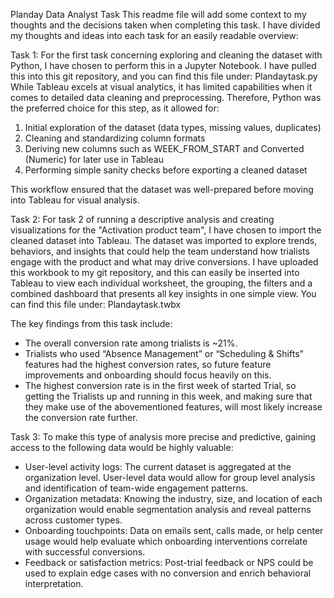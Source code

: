 Planday Data Analyst Task
This readme file will add some context to my thoughts and the decisions taken when completing this task. I have divided my thoughts and ideas into each task for an easily readable overview:

Task 1:
For the first task concerning exploring and cleaning the dataset with Python, I have chosen to perform this in a Jupyter Notebook. I have pulled this into this git repository, and you can find this file under: Plandaytask.py
While Tableau excels at visual analytics, it has limited capabilities when it comes to detailed data cleaning and preprocessing. 
Therefore, Python was the preferred choice for this step, as it allowed for:
1. Initial exploration of the dataset (data types, missing values, duplicates)
2. Cleaning and standardizing column formats
3. Deriving new columns such as WEEK_FROM_START and Converted (Numeric) for later use in Tableau
4. Performing simple sanity checks before exporting a cleaned dataset

This workflow ensured that the dataset was well-prepared before moving into Tableau for visual analysis.

Task 2:
For task 2 of running a descriptive analysis and creating visualizations for the "Activation product team", I have chosen to import the cleaned dataset into Tableau. 
The dataset was imported to explore trends, behaviors, and insights that could help the team understand how trialists engage with the product and what may drive conversions.
I have uploaded this workbook to my git repository, and this can easily be inserted into Tableau to view each individual worksheet, the grouping, the filters and a combined dashboard that presents all key insights in one simple view. You can find this file under: Plandaytask.twbx

The key findings from this task include:
- The overall conversion rate among trialists is ~21%.
- Trialists who used “Absence Management” or “Scheduling & Shifts” features had the highest conversion rates, so future feature improvements and onboarding should focus heavily on this. 
- The highest conversion rate is in the first week of started Trial, so getting the Trialists up and running in this week, and making sure that they make use of the abovementioned features, will most likely increase the conversion rate further. 

Task 3:
To make this type of analysis more precise and predictive, gaining access to the following data would be highly valuable:

- User-level activity logs: The current dataset is aggregated at the organization level. User-level data would allow for group level analysis and identification of team-wide engagement patterns.
- Organization metadata: Knowing the industry, size, and location of each organization would enable segmentation analysis and reveal patterns across customer types.
- Onboarding touchpoints: Data on emails sent, calls made, or help center usage would help evaluate which onboarding interventions correlate with successful conversions.
- Feedback or satisfaction metrics: Post-trial feedback or NPS could be used to explain edge cases with no conversion and enrich behavioral interpretation.

